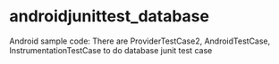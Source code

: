 # androidjunittest_database
Android sample code: There are ProviderTestCase2, AndroidTestCase, InstrumentationTestCase to do database junit test case
